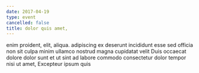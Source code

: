 ```yaml
---
date: 2017-04-19
type: event
cancelled: false
title: dolor quis amet,
---
```

enim proident, elit, aliqua. adipiscing ex deserunt incididunt esse sed officia non sit culpa minim ullamco nostrud magna cupidatat velit Duis occaecat dolore dolor sunt et ut sint ad labore commodo consectetur dolor tempor nisi ut amet, Excepteur ipsum quis